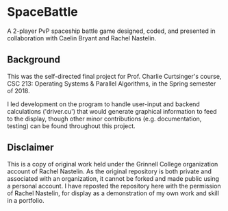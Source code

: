 # SpaceBattle
A 2-player PvP spaceship battle game designed, coded, and presented in collaboration with Caelin Bryant and Rachel Nastelin.

## Background
This was the self-directed final project for Prof. Charlie Curtsinger's course, CSC 213: Operating Systems & Parallel Algorithms, in the Spring semester of 2018.

I led development on the program to handle user-input and backend calculations ('driver.cu') that would generate graphical information to feed to the display, though other minor contributions (e.g. documentation, testing) can be found throughout this project.

## Disclaimer
This is a copy of original work held under the Grinnell College organization account of Rachel Nastelin. As the original repository is both private and associated with an organization, it cannot be forked and made public using a personal account. I have reposted the repository here with the permission of Rachel Nastelin, for display as a demonstration of my own work and skill in a portfolio.

